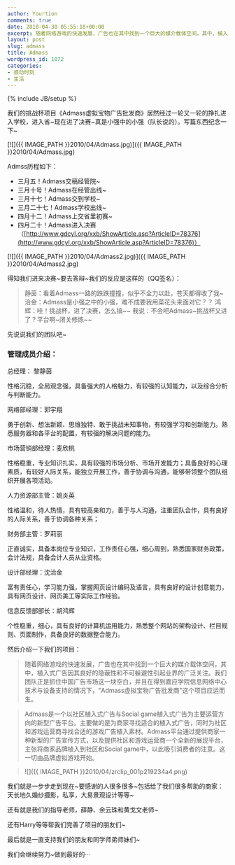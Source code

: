 ```yaml
---
author: Yourtion
comments: true
date: 2010-04-30 05:55:18+00:00
excerpt: 随着网络游戏的快速发展，广告也在其中找到一个巨大的媒介载体空间，其中，植入式广告因其良好的隐蔽性和不可躲避性引起业界的广泛关注。我们团队正是抓住中国广告市场这一块空白，并且在得到嘉应学院信息网络中心技术与设备支持的情况下，"Admass虚拟宝物广告批发商"这个项目应运而生。
layout: post
slug: admass
title: Admass
wordpress_id: 1072
categories:
- 感动时刻
- 生活
---
```

{% include JB/setup %}

我们的挑战杯项目《Admass虚拟宝物广告批发商》居然经过一轮又一轮的挣扎进入学校，进入省~现在进了决赛~真是小强中的小强（队长说的）。写篇东西纪念一下~

[![]({{ IMAGE_PATH }}2010/04/Admass.jpg)]({{ IMAGE_PATH }}2010/04/Admass.jpg)

Admss历程如下：

* 三月五！Admass交稿经管院~
* 三月十号！Admass在经管出线~
* 三月十七！Admass交到学校~
* 三月二十七！Admass学校出线~
* 四月十二！Admass上交省里初赛~
* 四月二十！Admass进入决赛（[http://www.gdcyl.org/xxb/ShowArticle.asp?ArticleID=78376](http://www.gdcyl.org/xxb/ShowArticle.asp?ArticleID=78376)）

[![]({{ IMAGE_PATH }}2010/04/Admass2.jpg)]({{ IMAGE_PATH }}2010/04/Admass2.jpg)

得知我们进来决赛~要去答辩~我们的反应是这样的（QQ签名）：

> 静茵：看着Admass一路的跌跌撞撞，似乎不全力以赴，苍天都得收了我~
> 洽金：Admass是小强之中的小强，难不成要我用菜花头来面对它？？
> 鸿辉：哇！挑战杯，进了决赛，怎么搞~~
> 我说：不会吧Admass~挑战杯又进了？平台啊~闭关修炼~~


先说说我们的团队吧~

### 管理成员介绍：

总经理： 黎静茵

性格沉稳，全局观念强，具备强大的人格魅力，有较强的认知能力，以及综合分析与判断能力。

网络部经理：郭宇翔

勇于创新、想法新颖、思维独特、敢于挑战未知事物，有较强学习和创新能力。熟悉服务器和各平台的配置，有较强的解决问题的能力。

市场营销部经理：麦欣桃

性格稳重，专业知识扎实，具有较强的市场分析、市场开发能力；具备良好的心理素质，有较好人际关系，能独立开展工作，善于协调与沟通，能够带领整个团队组织开展各项活动。

人力资源部主管：姚炎英

性格温和，待人热情，具有较高亲和力，善于与人沟通，注重团队合作，具有良好的人际关系，善于协调各种关系；

财务部主管：罗莉丽

正直诚实，具备本岗位专业知识，工作责任心强，细心周到，熟悉国家财务政策，会计法规，具备会计人员从业资格。

设计部经理：沈洽金

富有责任心，学习能力强，掌握网页设计编码及语言，具有良好的设计创意能力，具有网页设计、网页美工等实际工作经验。

信息反馈部部长：胡鸿辉

个性稳重，细心，具有良好的计算机运用能力，熟悉整个网站的架构设计、栏目规则、页面制作，具备良好的数据整合能力。


然后介绍一下我们的项目：


> 随着网络游戏的快速发展，广告也在其中找到一个巨大的媒介载体空间，其中，植入式广告因其良好的隐蔽性和不可躲避性引起业界的广泛关注。我们团队正是抓住中国广告市场这一块空白，并且在得到嘉应学院信息网络中心技术与设备支持的情况下，"Admass虚拟宝物广告批发商"这个项目应运而生。

> Admass是一个以社区植入式广告与Social game植入式广告为主要运营方向的新型广告平台。主要做的是为商家寻找适合的植入式广告，同时为社区和游戏运营商寻找合适的游戏广告植入素材。Admass平台通过提供商家一种新型的广告宣传方式，以及提供社区和游戏运营商一个全新的展现平台，主张将商家品牌植入到社区和Social game中，以此吸引消费者的注意。这一切由品牌虚拟游戏开始。

> ![]({{ IMAGE_PATH }}2010/04/zrclip_001p219234a4.png)


我们就是一步步走到现在~要感谢的人很多很多~包括给了我们很多帮助的商家：天长地久婚纱摄影，私享，大易景观设计等等~

还有就是我们的指导老师，薛静、余云珠和黄戈文老师~

还有Harry等等帮我们完善了项目的朋友们~

最后就是一直支持我们的朋友和同学师弟师妹们~

我们会继续努力~做到最好的···
